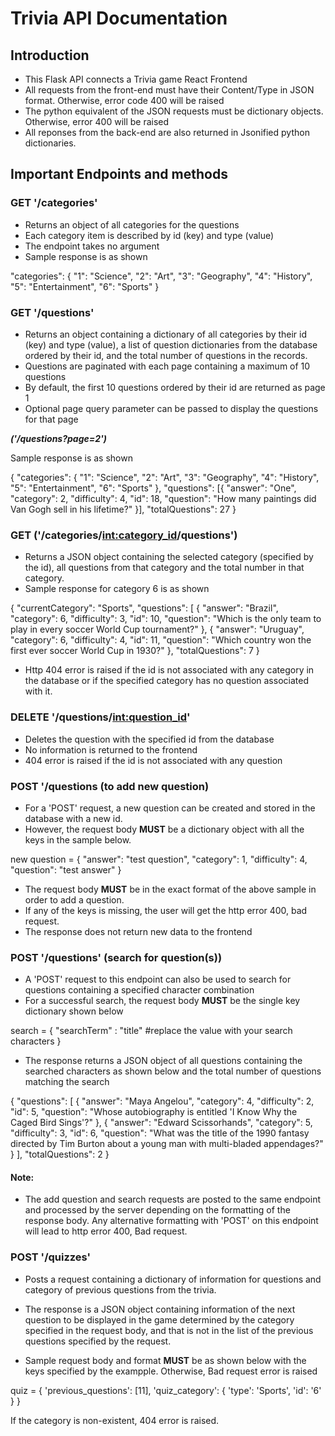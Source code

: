 # Trivia API Documentation

## Introduction
 - This Flask API connects a Trivia game React Frontend
 - All requests from the front-end must have their Content/Type in JSON format. Otherwise, error code 400 will be raised
 - The python equivalent of the JSON requests must be dictionary objects. Otherwise, error 400 will be raised 
- All reponses from the back-end are also returned in Jsonified python dictionaries.


## Important Endpoints and methods

### GET '/categories'
- Returns an object of all categories for the questions
- Each category item is described by id (key) and type (value)
- The endpoint takes no argument
- Sample response is as shown

 "categories": {
        "1": "Science",
        "2": "Art",
        "3": "Geography",
        "4": "History",
        "5": "Entertainment",
        "6": "Sports"
    }


### GET '/questions'
- Returns an object containing a dictionary of all categories by their id (key) and type (value), a list of question dictionaries from the database ordered by their id, and the total number of questions in the records.
- Questions are paginated with each page containing a maximum of 10 questions
- By default, the first 10 questions ordered by their id are returned as page 1
- Optional page query parameter can be passed to display the questions for that page

***('/questions?page=2')***

Sample response is as shown

{
    "categories": 
    {
        "1": "Science",
        "2": "Art",
        "3": "Geography",
        "4": "History",
        "5": "Entertainment",
        "6": "Sports"
    },
    "questions": [{
            "answer": "One",
            "category": 2,
            "difficulty": 4,
            "id": 18,
            "question": "How many paintings did Van Gogh sell in his lifetime?"
        }],
    "totalQuestions": 27
}


### GET ('/categories/<int:category_id>/questions')
- Returns a JSON object containing the selected category (specified by the id), all questions from that category and the total number in that category.
- Sample response for category 6 is as shown

{
    "currentCategory": "Sports",
    "questions": [
        {
            "answer": "Brazil",
            "category": 6,
            "difficulty": 3,
            "id": 10,
            "question": "Which is the only team to play in every soccer World Cup tournament?"
        },
        {
            "answer": "Uruguay",
            "category": 6,
            "difficulty": 4,
            "id": 11,
            "question": "Which country won the first ever soccer World Cup in 1930?"
        },
    "totalQuestions": 7
}

- Http 404 error is raised if the id is not associated with any category in the database or if the specified category has no question associated with it.


### DELETE '/questions/<int:question_id>'
- Deletes the question with the specified id from the database
- No information is returned to the frontend
- 404 error is raised if the id is not associated with any question


### POST '/questions (to add new question)
- For a 'POST' request, a new question can be created and stored in the database with a new id. 
- However, the request body **MUST** be a dictionary object with all the keys in the sample below.

new question = {
            "answer": "test question",
            "category": 1,
            "difficulty": 4,
            "question": "test answer"
            }

 - The request body **MUST** be in the exact format of the above sample in order to add a question. 
 - If any of the keys is missing, the user will get the http error 400, bad request.
 - The response does not return new data to the frontend


### POST '/questions' (search for question(s))
- A 'POST' request to this endpoint can also be used to search for questions containing a specified character combination
- For a successful search, the request body **MUST** be the single key dictionary shown below

search = {
    "searchTerm" : "title" #replace the value with your search characters
    }

- The response returns a JSON object of all questions containing the searched characters as shown below and the total number of questions matching the search

{
    "questions": [
        {
            "answer": "Maya Angelou",
            "category": 4,
            "difficulty": 2,
            "id": 5,
            "question": "Whose autobiography is entitled 'I Know Why the Caged Bird Sings'?"
        },
        {
            "answer": "Edward Scissorhands",
            "category": 5,
            "difficulty": 3,
            "id": 6,
            "question": "What was the title of the 1990 fantasy directed by Tim Burton about a young man with multi-bladed appendages?"
        }
    ],
    "totalQuestions": 2
}


#### Note:
- The add question and search requests are posted to the same endpoint and processed by the server depending on the formatting of the response body. Any alternative formatting with 'POST' on this endpoint will lead to http error 400, Bad request. 


### POST '/quizzes'
- Posts a request containing a dictionary of information for questions and category of previous questions from the trivia.
- The response is a JSON object containing information of the next question to be displayed in the game determined by the category specified in the request body, and that is not in the list of the previous questions specified by the request. 

- Sample request body and format **MUST** be as shown below with the keys specified by the exampple. Otherwise, Bad request error is raised

quiz = {
            'previous_questions': [11],
            'quiz_category': {
            'type': 'Sports',
            'id': '6'
            }
        }

If the category is non-existent, 404 error is raised.
